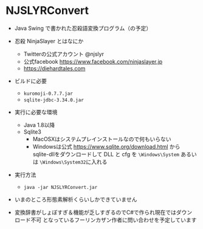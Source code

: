 # NJSLYRConvert

- Java Swing で書かれた忍殺語変換プログラム（の予定）
- 忍殺 NinjaSlayer とはなにか
  - Twitterの公式アカウント @njslyr
  - 公式facebook https://www.facebook.com/ninjaslayer.jp
  - https://diehardtales.com
    
- ビルドに必要
  - `kuromoji-0.7.7.jar`
  - `sqlite-jdbc-3.34.0.jar`
- 実行に必要な環境
  - Java 1.8以降 
  - Sqlite3
    - MacOSXはシステムプレインストールなので何もいらない
    - Windowsは公式 https://www.sqlite.org/download.html から sqlite-dllをダウンロードして DLL と cfg を `\Windows\System` あるいは `\Windows\System32`に入れる

- 実行方法
  - `java -jar NJSLYRConvert.jar`
    
- いまのところ形態素解析くらいしかできていません 
- 変換辞書がしょぼすぎ＆機能が乏しすぎるのでC#で作られ現在ではダウンロード不可
  となっているフーリンカザン作者に問い合わせを予定しています

